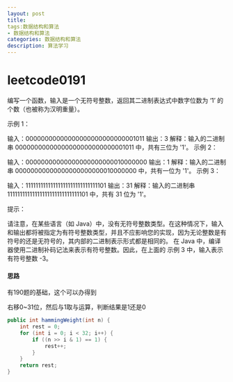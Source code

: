 ```yaml
---
layout: post
title: 
tags:数据结构和算法
- 数据结构和算法
categories: 数据结构和算法
description: 算法学习
---
```

# leetcode0191

编写一个函数，输入是一个无符号整数，返回其二进制表达式中数字位数为 ‘1’ 的个数（也被称为汉明重量）。

 

示例 1：

输入：00000000000000000000000000001011
输出：3
解释：输入的二进制串 00000000000000000000000000001011 中，共有三位为 '1'。
示例 2：

输入：00000000000000000000000010000000
输出：1
解释：输入的二进制串 00000000000000000000000010000000 中，共有一位为 '1'。
示例 3：

输入：11111111111111111111111111111101
输出：31
解释：输入的二进制串 11111111111111111111111111111101 中，共有 31 位为 '1'。


提示：

请注意，在某些语言（如 Java）中，没有无符号整数类型。在这种情况下，输入和输出都将被指定为有符号整数类型，并且不应影响您的实现，因为无论整数是有符号的还是无符号的，其内部的二进制表示形式都是相同的。
在 Java 中，编译器使用二进制补码记法来表示有符号整数。因此，在上面的 示例 3 中，输入表示有符号整数 -3。

#### 思路

有190题的基础，这个可以办得到

右移0~31位，然后与1取与运算，判断结果是1还是0

```java
public int hammingWeight(int n) {
    int rest = 0;
    for (int i = 0; i < 32; i++) {
        if ((n >> i & 1) == 1) {
            rest++;
        }
    }
    return rest;
}
```

